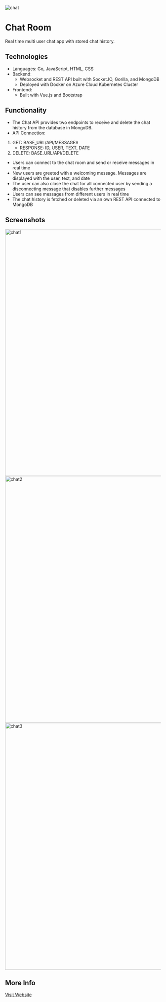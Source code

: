 ![chat](https://user-images.githubusercontent.com/36485235/185006091-4fb542c2-a61a-4854-85c2-cf883d15c52b.png)

# Chat Room
Real time multi user chat app with stored chat history.

## Technologies
- Languages: Go, JavaScript, HTML, CSS
- Backend: 
  - Websocket and REST API built with Socket.IO, Gorilla, and MongoDB
  - Deployed with Docker on Azure Cloud Kubernetes Cluster
- Frontend: 
  - Built with Vue.js and Bootstrap
  
  
## Functionality
- The Chat API provides two endpoints to receive and delete the chat history from the database in MongoDB.
- API Connection:
 1. GET: BASE_URL/API/MESSAGES
    - RESPONSE: ID, USER, TEXT, DATE
 2. DELETE: BASE_URL/API/DELETE
 
 - Users can connect to the chat room and send or receive messages in real time
 - New users are greeted with a welcoming message. Messages are displayed with the user, text, and date 
 - The user can also close the chat for all connected user by sending a disconnecting message that disables further messages
 - Users can see messages from different users in real time
 - The chat history is fetched or deleted via an own REST API connected to MongoDB

## Screenshots
<img width="800" alt="chat1" src="https://user-images.githubusercontent.com/36485235/185007093-c9aecfd0-4b9f-486a-a7ce-0edb18e10a1b.png">
<img width="800" alt="chat2" src="https://user-images.githubusercontent.com/36485235/185007117-b3bdce25-147b-4ad9-95f1-d786e2403bf6.png">
<img width="800" alt="chat3" src="https://user-images.githubusercontent.com/36485235/185007127-48130c41-4ec6-4435-bb1b-480a9f5a57d5.png">

## More Info
[Visit Website](https://jongwonlee.dev/chat-room)
